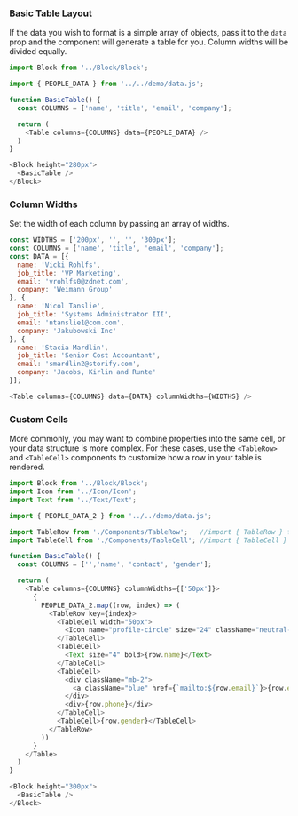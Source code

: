 ### Basic Table Layout

If the data you wish to format is a simple array of objects, pass it to the `data` prop and the component will generate a table for you. Column widths will be divided equally.

```js
import Block from '../Block/Block';

import { PEOPLE_DATA } from '../../demo/data.js';

function BasicTable() {
  const COLUMNS = ['name', 'title', 'email', 'company'];

  return (
    <Table columns={COLUMNS} data={PEOPLE_DATA} />
  )
}

<Block height="280px">
  <BasicTable />
</Block>

```

### Column Widths

Set the width of each column by passing an array of widths.

```js
const WIDTHS = ['200px', '', '', '300px'];
const COLUMNS = ['name', 'title', 'email', 'company'];
const DATA = [{
  name: 'Vicki Rohlfs',
  job_title: 'VP Marketing',
  email: 'vrohlfs0@zdnet.com',
  company: 'Weimann Group'
}, {
  name: 'Nicol Tanslie',
  job_title: 'Systems Administrator III',
  email: 'ntanslie1@com.com',
  company: 'Jakubowski Inc'
}, {
  name: 'Stacia Mardlin',
  job_title: 'Senior Cost Accountant',
  email: 'smardlin2@storify.com',
  company: 'Jacobs, Kirlin and Runte'
}];

<Table columns={COLUMNS} data={DATA} columnWidths={WIDTHS} />
```

### Custom Cells

More commonly, you may want to combine properties into the same cell, or your data structure is more complex. For these cases, use the `<TableRow>` and `<TableCell>` components to customize how a row in your table is rendered.

```js
import Block from '../Block/Block';
import Icon from '../Icon/Icon';
import Text from '../Text/Text';

import { PEOPLE_DATA_2 } from '../../demo/data.js';

import TableRow from './Components/TableRow';   //import { TableRow } from '@istreamplanet/pebble';
import TableCell from './Components/TableCell'; //import { TableCell } from '@istreamplanet/pebble';

function BasicTable() {
  const COLUMNS = ['','name', 'contact', 'gender'];

  return (
    <Table columns={COLUMNS} columnWidths={['50px']}>
      {
        PEOPLE_DATA_2.map((row, index) => (
          <TableRow key={index}>
            <TableCell width="50px">
              <Icon name="profile-circle" size="24" className="neutral-300" />
            </TableCell>
            <TableCell>
              <Text size="4" bold>{row.name}</Text>
            </TableCell>
            <TableCell>
              <div className="mb-2">
                <a className="blue" href={`mailto:${row.email}`}>{row.email}</a>
              </div>
              <div>{row.phone}</div>
            </TableCell>
            <TableCell>{row.gender}</TableCell>
          </TableRow>
        ))
      }
    </Table>
  )
}

<Block height="300px">
  <BasicTable />
</Block>

```
